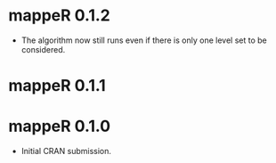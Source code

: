 # mappeR 0.1.2

* The algorithm now still runs even if there is only one level set to be considered.

# mappeR 0.1.1

# mappeR 0.1.0

* Initial CRAN submission.
